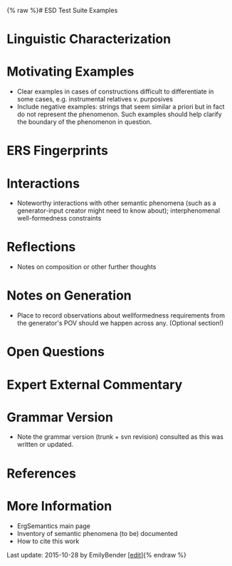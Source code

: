 {% raw %}# ESD Test Suite Examples

# Linguistic Characterization

# Motivating Examples

- Clear examples in cases of constructions difficult to differentiate
in some cases, e.g. instrumental relatives v. purposives
- Include negative examples: strings that seem similar a priori but in
fact do not represent the phenomenon. Such examples should help
clarify the boundary of the phenomenon in question.

# ERS Fingerprints

# Interactions

- Noteworthy interactions with other semantic phenomena (such as a
generator-input creator might need to know about); interphenomenal
well-formedness constraints

# Reflections

- Notes on composition or other further thoughts

# Notes on Generation

- Place to record observations about wellformedness requirements from
the generator's POV should we happen across any. (Optional section!)

# Open Questions

# Expert External Commentary

# Grammar Version

- Note the grammar version (trunk + svn revision) consulted as this
was written or updated.

# References

# More Information

- ErgSemantics main page
- Inventory of semantic phenomena (to be)
documented
- How to cite this work

Last update: 2015-10-28 by EmilyBender [[edit](https://github.com/delph-in/docs/wiki/ErgSemantics_Template/_edit)]{% endraw %}